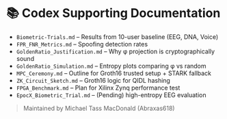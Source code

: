 # 📚 Codex Supporting Documentation

- `Biometric-Trials.md` – Results from 10-user baseline (EEG, DNA, Voice)
- `FPR_FNR_Metrics.md` – Spoofing detection rates
- `GoldenRatio_Justification.md` – Why φ projection is cryptographically sound
- `GoldenRatio_Simulation.md` – Entropy plots comparing φ vs random
- `MPC_Ceremony.md` – Outline for Groth16 trusted setup + STARK fallback
- `ZK_Circuit_Sketch.md` – Groth16 logic for QIDL hashing
- `FPGA_Benchmark.md` – Plan for Xilinx Zynq performance test
- `EpocX_Biometric_Trial.md` – (Pending) high-entropy EEG evaluation


> Maintained by Michael Tass MacDonald (Abraxas618)
